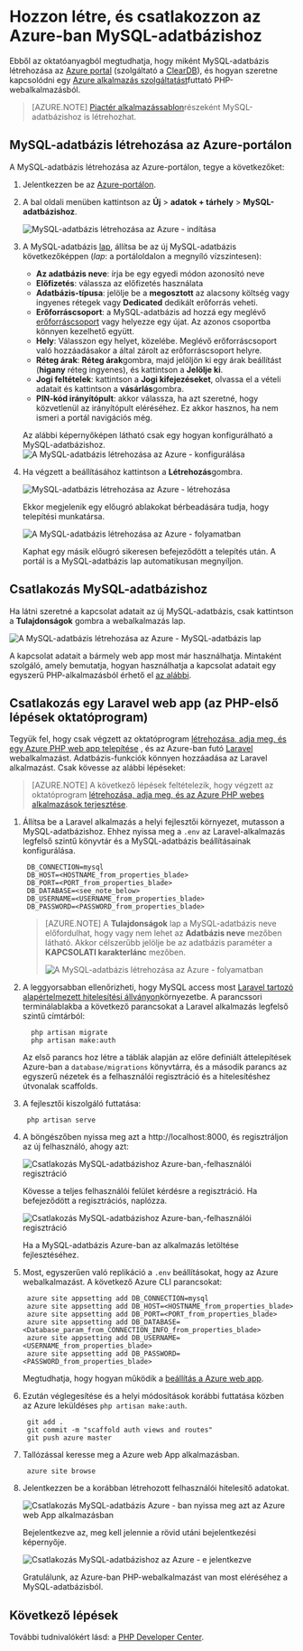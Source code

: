 <properties
    pageTitle="Hozzon létre, és csatlakozzon az Azure-ban MySQL-adatbázishoz"
    description="Megtudhatja, hogy miként az Azure portal segítségével MySQL-adatbázis létrehozása, és csatlakoztassa rá PHP-webalkalmazásból Azure-ban."
    documentationCenter="php"
    services="app-service\web"
    authors="cephalin"
    manager="wpickett"
    editor=""
    tags="mysql"/>

<tags
    ms.service="multiple"
    ms.workload="data-management"
    ms.tgt_pltfrm="na"
    ms.devlang="PHP"
    ms.topic="article"
    ms.date="08/11/2016"
    ms.author="robmcm;cephalin"/>

# <a name="create-and-connect-to-a-mysql-database-in-azure"></a>Hozzon létre, és csatlakozzon az Azure-ban MySQL-adatbázishoz

Ebből az oktatóanyagból megtudhatja, hogy miként MySQL-adatbázis létrehozása az [Azure portal](https://portal.azure.com) (szolgáltató a [ClearDB](http://www.cleardb.com/)), és hogyan szeretne kapcsolódni egy [Azure alkalmazás szolgáltatást](./app-service/app-service-value-prop-what-is.md)futtató PHP-webalkalmazásból. 

> [AZURE.NOTE] [Piactér alkalmazássablon](./app-service-web/app-service-web-create-web-app-from-marketplace.md)részeként MySQL-adatbázishoz is létrehozhat.

## <a name="create-a-mysql-database-in-azure-portal"></a>MySQL-adatbázis létrehozása az Azure-portálon

A MySQL-adatbázis létrehozása az Azure-portálon, tegye a következőket:

1. Jelentkezzen be az [Azure-portálon](https://portal.azure.com).

2. A bal oldali menüben kattintson az **Új** > **adatok + tárhely** > **MySQL-adatbázishoz**.

    ![MySQL-adatbázis létrehozása az Azure - indítása](./media/store-php-create-mysql-database/create-db-1-start.png)

2. A MySQL-adatbázis [lap](azure-portal-overview.md), állítsa be az új MySQL-adatbázis következőképpen (*lap*: a portáloldalon a megnyíló vízszintesen):

    - **Az adatbázis neve**: írja be egy egyedi módon azonosító neve
    - **Előfizetés**: válassza az előfizetés használata
    - **Adatbázis-típusa**: jelölje be a **megosztott** az alacsony költség vagy ingyenes rétegek vagy **Dedicated** dedikált erőforrás veheti. 
    - **Erőforráscsoport**: a MySQL-adatbázis ad hozzá egy meglévő [erőforráscsoport](../azure-resource-manager/resource-group-overview.md) vagy helyezze egy újat. Az azonos csoportba könnyen kezelhető együtt.
    - **Hely**: Válasszon egy helyet, közelébe. Meglévő erőforráscsoport való hozzáadásakor a által zárolt az erőforráscsoport helyre.
    - **Réteg árak**: **Réteg árak**gombra, majd jelöljön ki egy árak beállítást (**higany** réteg ingyenes), és kattintson a **Jelölje ki**. 
    - **Jogi feltételek**: kattintson a **Jogi kifejezéseket**, olvassa el a vételi adatait és kattintson a **vásárlás**gombra.
    - **PIN-kód irányítópult**: akkor válassza, ha azt szeretné, hogy közvetlenül az irányítópult eléréséhez. Ez akkor hasznos, ha nem ismeri a portál navigációs még.
    
    Az alábbi képernyőképen látható csak egy hogyan konfigurálható a MySQL-adatbázishoz.  
    ![A MySQL-adatbázis létrehozása az Azure - konfigurálása](./media/store-php-create-mysql-database/create-db-2-configure.png)

3. Ha végzett a beállításához kattintson a **Létrehozás**gombra.

    ![MySQL-adatbázis létrehozása az Azure - létrehozása](./media/store-php-create-mysql-database/create-db-3-create.png)

    Ekkor megjelenik egy előugró ablakokat bérbeadására tudja, hogy telepítési munkatársa.

    ![A MySQL-adatbázis létrehozása az Azure - folyamatban](./media/store-php-create-mysql-database/create-db-4-started-status.png)

    Kaphat egy másik előugró sikeresen befejeződött a telepítés után. A portál is a MySQL-adatbázis lap automatikusan megnyíljon.

<a name="connect"></a>
## <a name="connect-to-your-mysql-database"></a>Csatlakozás MySQL-adatbázishoz

Ha látni szeretné a kapcsolat adatait az új MySQL-adatbázis, csak kattintson a **Tulajdonságok** gombra a webalkalmazás lap.
    
![A MySQL-adatbázis létrehozása az Azure - MySQL-adatbázis lap](./media/store-php-create-mysql-database/create-db-5-finished-db-blade.png)

A kapcsolat adatait a bármely web app most már használhatja. Mintaként szolgáló, amely bemutatja, hogyan használhatja a kapcsolat adatait egy egyszerű PHP-alkalmazásból érhető el [az alábbi](https://github.com/WindowsAzure/azure-sdk-for-php-samples/tree/master/tasklist-mysql).

## <a name="connect-a-laravel-web-app-from-the-php-get-started-tutorial"></a>Csatlakozás egy Laravel web app (az PHP-első lépések oktatóprogram)

Tegyük fel, hogy csak végzett az oktatóprogram [létrehozása, adja meg, és egy Azure PHP web app telepítése](./app-service-web/app-service-web-php-get-started.md) , és az Azure-ban futó [Laravel](https://www.laravel.com/) webalkalmazást. Adatbázis-funkciók könnyen hozzáadása az Laravel alkalmazást. Csak kövesse az alábbi lépéseket:

>[AZURE.NOTE] A következő lépések feltételezik, hogy végzett az oktatóprogram [létrehozása, adja meg, és az Azure PHP webes alkalmazások terjesztése](./app-service-web/app-service-web-php-get-started.md).

1. Állítsa be a Laravel alkalmazás a helyi fejlesztői környezet, mutasson a MySQL-adatbázishoz. Ehhez nyissa meg a `.env` az Laravel-alkalmazás legfelső szintű könyvtár és a MySQL-adatbázis beállításainak konfigurálása.

        DB_CONNECTION=mysql
        DB_HOST=<HOSTNAME_from_properties_blade>
        DB_PORT=<PORT_from_properties_blade>
        DB_DATABASE=<see_note_below>
        DB_USERNAME=<USERNAME_from_properties_blade>
        DB_PASSWORD=<PASSWORD_from_properties_blade>

    >[AZURE.NOTE] A **Tulajdonságok** lap a MySQL-adatbázis neve előfordulhat, hogy vagy nem lehet az **Adatbázis neve** mezőben látható. Akkor célszerűbb jelölje be az adatbázis paraméter a **KAPCSOLATI karakterlánc** mezőben. 
    >
    >![A MySQL-adatbázis létrehozása az Azure - folyamatban](./media/store-php-create-mysql-database/connect-db-1-database-name.png)

2. A leggyorsabban ellenőrizheti, hogy MySQL access most [Laravel tartozó alapértelmezett hitelesítési állványon](https://laravel.com/docs/5.2/authentication#authentication-quickstart)környezetbe. A parancssori terminálablakba a következő parancsokat a Laravel alkalmazás legfelső szintű címtárból:

         php artisan migrate
         php artisan make:auth

    Az első parancs hoz létre a táblák alapján az előre definiált áttelepítések Azure-ban a `database/migrations` könyvtárra, és a második parancs az egyszerű nézetek és a felhasználói regisztráció és a hitelesítéshez útvonalak scaffolds.

3. A fejlesztői kiszolgáló futtatása:

        php artisan serve

4. A böngészőben nyissa meg azt a http://localhost:8000, és regisztráljon az új felhasználó, ahogy azt:

    ![Csatlakozás MySQL-adatbázishoz Azure-ban,-felhasználói regisztráció](./media/store-php-create-mysql-database/connect-db-2-development-server.png)

    Kövesse a teljes felhasználói felület kérdésre a regisztráció. Ha befejeződött a regisztrációs, naplózza.
    
    ![Csatlakozás MySQL-adatbázishoz Azure-ban,-felhasználói regisztráció](./media/store-php-create-mysql-database/connect-db-3-registered-user.png)

    Ha a MySQL-adatbázis Azure-ban az alkalmazás letöltése fejlesztéséhez.

5. Most, egyszerűen való replikáció a `.env` beállításokat, hogy az Azure webalkalmazást. A következő Azure CLI parancsokat:

        azure site appsetting add DB_CONNECTION=mysql
        azure site appsetting add DB_HOST=<HOSTNAME_from_properties_blade>
        azure site appsetting add DB_PORT=<PORT_from_properties_blade>
        azure site appsetting add DB_DATABASE=<Database_param_from_CONNECTION_INFO_from_properties_blade>
        azure site appsetting add DB_USERNAME=<USERNAME_from_properties_blade>
        azure site appsetting add DB_PASSWORD=<PASSWORD_from_properties_blade>

    Megtudhatja, hogy hogyan működik a [beállítás a Azure web app](./app-service-web/app-service-web-php-get-started.md#configure).

6. Ezután véglegesítése és a helyi módosítások korábbi futtatása közben az Azure leküldéses `php artisan make:auth`.

        git add .
        git commit -m "scaffold auth views and routes"
        git push azure master

7. Tallózással keresse meg a Azure web App alkalmazásban.

        azure site browse

8. Jelentkezzen be a korábban létrehozott felhasználói hitelesítő adatokat.

    ![Csatlakozás MySQL-adatbázis Azure - ban nyissa meg azt az Azure web App alkalmazásban](./media/store-php-create-mysql-database/connect-db-4-browse-azure-webapp.png)

    Bejelentkezve az, meg kell jelennie a rövid utáni bejelentkezési képernyője.
    
    ![Csatlakozás MySQL-adatbázishoz az Azure - e jelentkezve](./media/store-php-create-mysql-database/connect-db-5-logged-in.png)

    Gratulálunk, az Azure-ban PHP-webalkalmazást van most eléréséhez a MySQL-adatbázisból. 

## <a name="next-steps"></a>Következő lépések

További tudnivalókért lásd: a [PHP Developer Center](/develop/php/).

